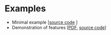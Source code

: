 
# Examples

- Minimal example [[source code](examples/minimal/minimal.py)
]
- Demonstration of features [[PDF](https://github.com/spirali/nelsie/blob/demo-rendered/examples/bigdemo/bigdemo.pdf), [source code](examples/bigdemo/bigdemo.py)]
